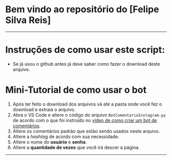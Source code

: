 # Bem vindo ao repositório do [Felipe Silva Reis]

---

# Instruções de como usar este script:

 - Se já usou o github antes já deve saber como fazer o download deste arquivo.

# Mini-Tutorial de como usar o bot

1. Após ter feito o download dos arquivos vá até a pasta onde você fez o download e extraia o arquivo.
2. Abra o VS Code e altere o código do arquivo `BotComentarioInstagram.py` de acordo com o que foi instruído no [vídeo de como criar um bot de comentários](https://www.youtube.com/watch?v=nb_gbWzGpPM).
3. Altere os comentários padrão que estão sendo usados neste arquivo.
4. Altere a *hashtag* de acordo com sua necessidade.
5. Altere o nome do **usuário** e **senha**.
6. Altere a **quantidade de vezes** que você irá descer a página.

---
